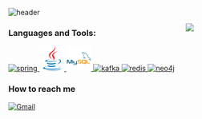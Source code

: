 <!-- 움직이는 소개글 -->
<!-- 참조 : https://github.com/kyechan99/capsule-render#how-to-use  -->
![header](https://capsule-render.vercel.app/api?type=waving&customColorList=14&color=auto&height=180&section=header&text=Hello%20World!&fontSize=40&fontAlignY=33&descAlignY=45&descAlign=54)

<!-- 움직이는 소개글 -->
<!-- 
<p align="center"> <img src="https://readme-typing-svg.herokuapp.com?color=4579C0&center=true&vCenter=true&width=300&height=70&lines=I'm+hyeonsu;%F0%9F%9A%80backend+developer%F0%9F%9A%80" alt="hscom96" /> </p> -->

<!-- [![Hits](https://hits.seeyoufarm.com/api/count/incr/badge.svg?url=https%3A%2F%2Fgithub.com%2Fhscom96%2Fhit-counter&count_bg=%2379C83D&title_bg=%23555555&icon=atom.svg&icon_color=%23E7E7E7&title=hits&edge_flat=false)](https://hits.seeyoufarm.com) -->
<!-- ![GitHub followers](https://img.shields.io/github/followers/hscom96?label=Follow&style=social) -->

<!--github 문어그림-->
<!-- <img align='right' src='https://github.com/Rishit-dagli/Rishit-dagli/blob/master/images/octocat-anime.gif' width='150"'> -->
<img align='right' src='https://user-images.githubusercontent.com/46397442/150996114-7af3c250-e77a-4e62-ac38-2f812c5b5e42.gif' width='150"'>
<!-- ![octocat-anime](https://user-images.githubusercontent.com/46397442/150996114-7af3c250-e77a-4e62-ac38-2f812c5b5e42.gif) -->


<h3 align="left">Languages and Tools:</h3>
<p align="left">
  <!--스프링-->
  <a href="https://spring.io/" target="_blank" > <img src="https://www.vectorlogo.zone/logos/springio/springio-icon.svg" alt="spring" width="50" height="50" /> </a> 
  <!--자바-->
  <a href="https://www.java.com" target="_blank"> <img src="https://raw.githubusercontent.com/devicons/devicon/master/icons/java/java-original.svg" alt="java" width="50" height="50"/> </a>
  <!--mysql-->
  <a href="https://www.mysql.com/" target="_blank"> <img src="https://raw.githubusercontent.com/devicons/devicon/master/icons/mysql/mysql-original-wordmark.svg" alt="mysql" width="50" height="50"/> </a>
  <!--kafka-->
  <a href="https://kafka.apache.org/" target="_blank"> <img src="https://user-images.githubusercontent.com/46397442/225343930-b6f8ea0e-a6ca-4a51-8475-6faf5f21bc30.png" alt="kafka" width="50" height="50"/> </a>
    <!--redis-->
 <a href="https://redis.io" target="_blank"> <img src="https://user-images.githubusercontent.com/46397442/225676605-7319c159-2a0d-42eb-abf2-c83facbfda48.png" alt="redis" width="50" height="50"/> </a>
  <!--neo4j-->
    <a href="https://neo4j.com/" target="_blank"> <img src="https://user-images.githubusercontent.com/46397442/125633829-58e5096c-0382-42ff-9f54-a5fefede50d4.png" alt="neo4j" width="50" height="50"/> </a>
</p>

<h3 align="left">How to reach me </h3>

[![Gmail](https://img.shields.io/badge/-Gmail-c14438?style=flat&logo=Gmail&logoColor=white)](mailto:hscom96@gmail.com)
<!-- [![LinkedIn Badge](http://img.shields.io/badge/-LinkedIn-0072b1?style=flat&logo=linkedin&link=https://www.linkedin.com/in/kim-hyeonsu-765050195/)](https://www.linkedin.com/in/kim-hyeonsu-765050195/) -->
